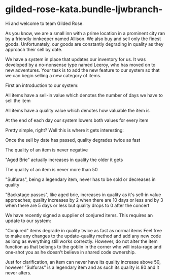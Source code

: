 # gilded-rose-kata.bundle-ljwbranch-

Hi and welcome to team Gilded Rose.

As you know, we are a small inn with a prime location in a prominent city ran by a friendly innkeeper named Allison. We also buy and sell only the finest goods. Unfortunately, our goods are constantly degrading in quality as they approach their sell by date.

We have a system in place that updates our inventory for us. It was developed by a no-nonsense type named Leeroy, who has moved on to new adventures. Your task is to add the new feature to our system so that we can begin selling a new category of items.

First an introduction to our system:

All items have a sell-in value which denotes the number of days we have to sell the item

All items have a quality value which denotes how valuable the item is

At the end of each day our system lowers both values for every item

Pretty simple, right? Well this is where it gets interesting:

Once the sell by date has passed, quality degrades twice as fast

The quality of an item is never negative

"Aged Brie" actually increases in quality the older it gets

The quality of an item is never more than 50

"Sulfuras", being a legendary item, never has to be sold or decreases in quality

"Backstage passes", like aged brie, increases in quality as it's sell-in value approaches; quality increases by 2 when there are 10 days or less and by 3 when there are 5 days or less but quality drops to 0 after the concert

We have recently signed a supplier of conjured items. This requires an update to our system:

"Conjured" items degrade in quality twice as fast as normal items
Feel free to make any changes to the update-quality method and add any new code as long as everything still works correctly. However, do not alter the item function as that belongs to the goblin in the corner who will insta-rage and one-shot you as he doesn't believe in shared code ownership.

Just for clarification, an item can never have its quality increase above 50, however "Sulfuras" is a legendary item and as such its quality is 80 and it never alters.
